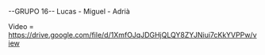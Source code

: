 --GRUPO 16--
Lucas - Miguel - Adrià

Video = https://drive.google.com/file/d/1XmfOJqJDGHjQLQY8ZYJNiui7cKkYVPPw/view
